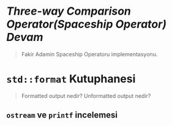 # *Three-way Comparison Operator(Spaceship Operator) Devam*

> Fakir Adamin Spaceship Operatoru implementasyonu.


# `std::format` Kutuphanesi

> Formatted output nedir?
> Unformatted output nedir?

## `ostream` ve `printf` incelemesi